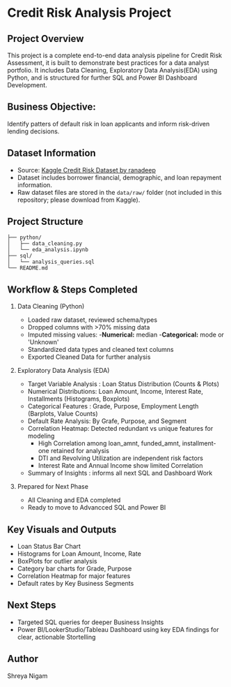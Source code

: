 # Credit Risk Analysis Project

## Project Overview
This project is a complete end-to-end data analysis pipeline for Credit Risk Assessment, it is built to demonstrate best practices for a data analyst portfolio. It includes Data Cleaning, Exploratory Data Analysis(EDA) using Python, and is structured for further SQL and Power BI Dashboard Development.

## Business Objective:
Identify patters of default risk in loan applicants and inform risk-driven lending decisions.

## Dataset Information
- Source: [Kaggle Credit Risk Dataset by ranadeep](https://www.kaggle.com/datasets/ranadeep/credit-risk-dataset)
- Dataset includes borrower financial, demographic, and loan repayment information.
- Raw dataset files are stored in the `data/raw/` folder (not included in this repository; please download from Kaggle).

## Project Structure
```credit-risk-analysis/
├── python/
│   ├── data_cleaning.py
│   └── eda_analysis.ipynb
├── sql/
│   └── analysis_queries.sql
└── README.md
```

## Workflow & Steps Completed

1. Data Cleaning (Python)
   - Loaded raw dataset, reviewed schema/types
   - Dropped columns with >70% missing data
   - Imputed missing values:
       -**Numerical:** median
       -**Categorical:** mode or 'Unknown'
   - Standardized data types and cleaned text columns
   - Exported Cleaned Data for further analysis

2. Exploratory Data Analysis (EDA)
    - Target Variable Analysis : Loan Status Distribution (Counts & Plots)
    - Numerical Distributions: Loan Amount, Income, Interest Rate, Installments (Histograms, Boxplots)
    - Categorical Features : Grade, Purpose, Employment Length (Barplots, Value Counts)
    - Default Rate Analysis: By Grafe, Purpose, and Segment
    - Correlation Heatmap: Detected redundant vs unique features for modeling
        - High Correlation among loan_amnt, funded_amnt, installment-one retained for analysis
        - DTI and Revolving Utilization are independent risk factors
        - Interest Rate and Annual Income show limited Correlation
    - Summary of Insights : informs all next SQL and Dashboard Work
          
3. Prepared for Next Phase
    - All Cleaning and EDA completed
    - Ready to move to Advancced SQL and Power BI
  
## Key Visuals and Outputs
  - Loan Status Bar Chart
  - Histograms for Loan Amount, Income, Rate
  - BoxPlots for outlier analysis
  - Category bar charts for Grade, Purpose
  - Correlation Heatmap for major features
  - Default rates by Key Business Segments

## Next Steps
  - Targeted SQL queries for deeper Business Insights
  - Power BI/LookerStudio/Tableau Dashboard using key EDA findings for clear, actionable Stortelling

## Author
Shreya Nigam
   





















